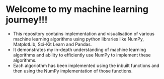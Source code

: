 # Welcome to my machine learning journey!!!
- This repository contains implementation and visualisation of various machine learning algorithms using python libraries like NumPy, MatplotLib, Sci-Kit Learn and Pandas.
- It demonstrates my in-depth understanding of machine learning algorithms and ability to efficiently use NumPy to implement these algorithms.
- Each algoriothm has been implemented using the inbuilt functions and then using the NumPy implementation of those functions.
